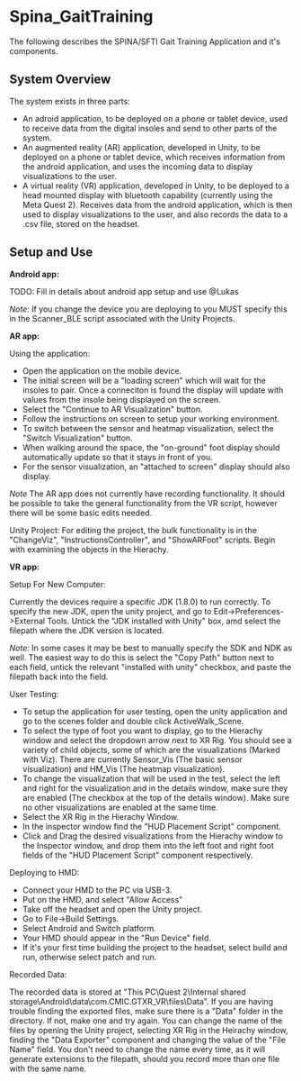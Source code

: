 # Spina_GaitTraining
 
The following describes the SPINA/SFTI Gait Training Application and it's components.

## System Overview

The system exists in three parts:
* An adroid application, to be deployed on a phone or tablet device, used to receive data from the digital insoles and send to other parts of the system.
* An augmented reality (AR) application, developed in Unity, to be deployed on a phone or tablet device, which receives information from the android application, and uses the incoming data to display visualizations to the user.
* A virtual reality (VR) application, developed in Unity, to be deployed to a head mounted display with bluetooth capability (currently using the Meta Quest 2). Receives data from the android application, which is then used to display visualizations to the user, and also records the data to a .csv file, stored on the headset.

## Setup and Use

**Android app:**

TODO: Fill in details about android app setup and use @Lukas

_Note:_ If you change the device you are deploying to you MUST specify this in the Scanner_BLE script associated with the Unity Projects. 

**AR app:**

Using the application:
* Open the application on the mobile device.
* The initial screen will be a "loading screen" which will wait for the insoles to pair. Once a conneciton is found the display will update with values from the insole being displayed on the screen. 
* Select the "Continue to AR Visualization" button.
* Follow the instructions on screen to setup your working environment.
* To switch between the sensor and heatmap visualization, select the "Switch Visualization" button.
* When walking around the space, the "on-ground" foot display should automatically update so that it stays in front of you.
* For the sensor visualization, an "attached to screen" display should also display.

_Note_ The AR app does not currently have recording functionality. It should be possible to take the general functionality from the VR script, however there will be some basic edits needed. 

Unity Project:
For editing the project, the bulk functionality is in the "ChangeViz", "InstructionsController", and "ShowARFoot" scripts. Begin with examining the objects in the Hierachy. 

**VR app:**

Setup For New Computer:

Currently the devices require a specific JDK (1.8.0) to run correctly. To specify the new JDK, open the unity project, and go to Edit->Preferences->External Tools. Untick the "JDK installed with Unity" box, amd select the filepath where the JDK version is located. 

_Note:_ In some cases it may be best to manually specify the SDK and NDK as well. The easiest way to do this is select the "Copy Path" button next to each field, untick the relevant "installed with unity" checkbox, and paste the filepath back into the field.

User Testing:

* To setup the application for user testing, open the unity application and go to the scenes folder and double click ActiveWalk_Scene.
* To select the type of foot you want to display, go to the Hierachy window and select the dropdown arrow next to XR Rig. You should see a variety of child objects, some of which are the visualizations (Marked with Viz). There are currently Sensor_Vis (The basic sensor visualization) and HM_Vis (The heatmap visualization).
* To change the visualization that will be used in the test, select the left and right for the visualization and in the details window, make sure they are enabled (The checkbox at the top of the details window). Make sure no other visualizations are enabled at the same time.
* Select the XR Rig in the Hierachy Window.
* In the inspector window find the "HUD Placement Script" component.
* Click and Drag the desired visualizations from the Hierachy window to the Inspector window, and drop them into the left foot and right foot fields of the "HUD Placement Script" component respectively.

Deploying to HMD:

* Connect your HMD to the PC via USB-3.
* Put on the HMD, and select "Allow Access"
* Take off the headset and open the Unity project. 
* Go to File->Build Settings.
* Select Android and Switch platform.
* Your HMD should appear in the "Run Device" field. 
* If it's your first time building the project to the headset, select build and run, otherwise select patch and run.

Recorded Data:

The recorded data is stored at "This PC\Quest 2\Internal shared storage\Android\data\com.CMIC.GTXR_VR\files\Data". If you are having trouble finding the exported files, make sure there is a "Data" folder in the directory. If not, make one and try again. You can change the name of the files by opening the Unity project, selecting XR Rig in the Heirachy window, finding the "Data Exporter" component and changing the value of the "File Name" field. You don't need to change the name every time, as it will generate extensions to the filepath, should you record more than one file with the same name.

